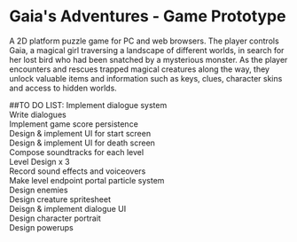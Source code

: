 # Gaia's Adventures - Game Prototype

A 2D platform puzzle game for PC and web browsers. The player controls Gaia, a magical girl traversing a landscape of different worlds, in search for her lost bird who had been snatched by a mysterious monster. As the player encounters and rescues trapped magical creatures along the way, they unlock valuable items and information such as keys, clues, character skins and access to hidden worlds.

##TO DO LIST:
Implement dialogue system<br/>
Write dialogues<br/>
Implement game score persistence<br/>
Design & implement UI for start screen<br/>
Design & implement UI for death screen<br/>
Compose soundtracks for each level<br/>
Level Design x 3<br/>
Record sound effects and voiceovers<br/>
Make level endpoint portal particle system<br/>
Design enemies<br/>
Design creature spritesheet<br/>
Deisgn & implement dialogue UI<br/>
Design character portrait<br/>
Design powerups<br/>
